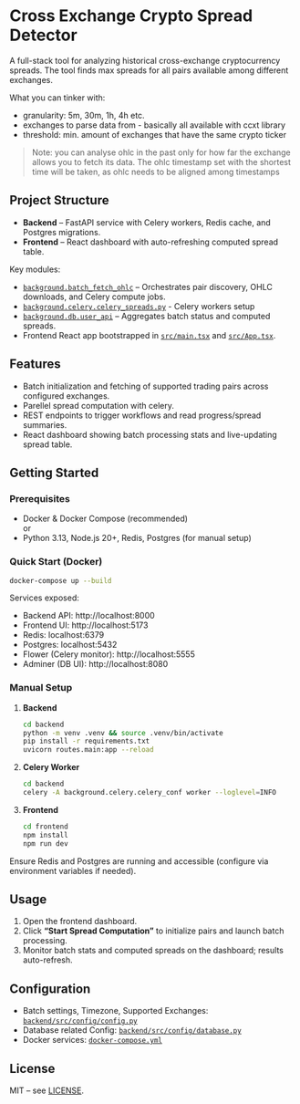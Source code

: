 # Cross Exchange Crypto Spread Detector

A full-stack tool for analyzing historical cross-exchange cryptocurrency spreads. The tool finds max spreads for all pairs available among different exchanges.

What you can tinker with:
- granularity: 5m, 30m, 1h, 4h etc.
- exchanges to parse data from - basically all available with ccxt library
- threshold: min. amount of exchanges that have the same crypto ticker

> Note: you can analyse ohlc in the past only for how far the exchange allows you to fetch its data.
> The ohlc timestamp set with the shortest time will be taken, as ohlc needs to be aligned among timestamps

## Project Structure

- **Backend** – FastAPI service with Celery workers, Redis cache, and Postgres migrations.
- **Frontend** – React dashboard with auto-refreshing computed spread table.

Key modules:
- [`background.batch_fetch_ohlc`](backend/src/background/batch_fetch_ohlc.py) – Orchestrates pair discovery, OHLC downloads, and Celery compute jobs.
- [`background.celery.celery_spreads.py`](backend/src/background/celery/celery_spreads.py) - Celery workers setup
- [`background.db.user_api`](backend/src/background/db/user_api.py) – Aggregates batch status and computed spreads.
- Frontend React app bootstrapped in [`src/main.tsx`](frontend/src/main.tsx) and [`src/App.tsx`](frontend/src/App.tsx).

## Features

- Batch initialization and fetching of supported trading pairs across configured exchanges.
- Parellel spread computation with celery.
- REST endpoints to trigger workflows and read progress/spread summaries.
- React dashboard showing batch processing stats and live-updating spread table.

## Getting Started

### Prerequisites

- Docker & Docker Compose (recommended)  
  or
- Python 3.13, Node.js 20+, Redis, Postgres (for manual setup)

### Quick Start (Docker)

```sh
docker-compose up --build
```

Services exposed:

- Backend API: http://localhost:8000
- Frontend UI: http://localhost:5173
- Redis: localhost:6379
- Postgres: localhost:5432
- Flower (Celery monitor): http://localhost:5555
- Adminer (DB UI): http://localhost:8080

### Manual Setup

1. **Backend**

   ```sh
   cd backend
   python -m venv .venv && source .venv/bin/activate
   pip install -r requirements.txt
   uvicorn routes.main:app --reload
   ```

2. **Celery Worker**

   ```sh
   cd backend
   celery -A background.celery.celery_conf worker --loglevel=INFO
   ```

3. **Frontend**

   ```sh
   cd frontend
   npm install
   npm run dev
   ```

Ensure Redis and Postgres are running and accessible (configure via environment variables if needed).

## Usage

1. Open the frontend dashboard.
2. Click **“Start Spread Computation”** to initialize pairs and launch batch processing.
3. Monitor batch stats and computed spreads on the dashboard; results auto-refresh.

## Configuration

- Batch settings, Timezone, Supported Exchanges: [`backend/src/config/config.py`](backend/src/config/config.py)
- Database related Config: [`backend/src/config/database.py`](backend/src/config/database.py)
- Docker services: [`docker-compose.yml`](docker-compose.yml)

## License

MIT – see [LICENSE](LICENSE).

